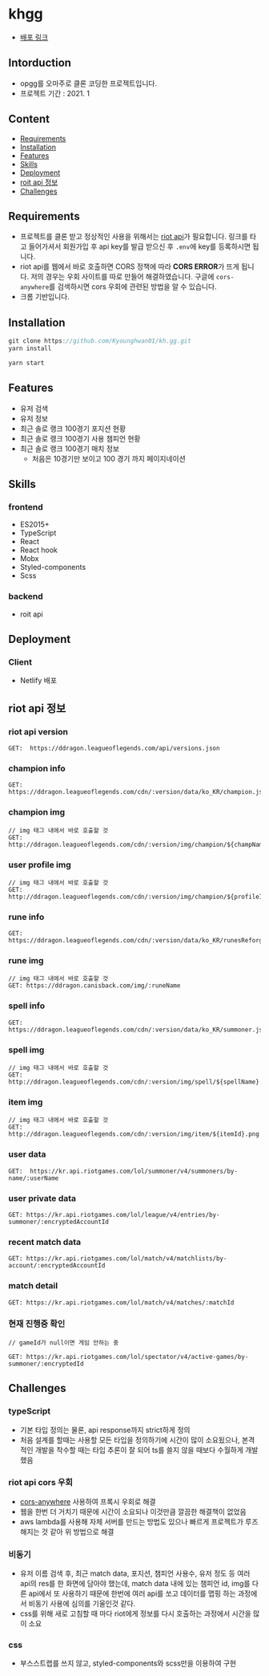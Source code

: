 # khgg

- [배포 링크](https://khgg.netlify.com/)

## Intorduction

- opgg를 오마주로 클론 코딩한 프로젝트입니다.
- 프로젝트 기간 : 2021. 1

## Content

- [Requirements](#Requirements)
- [Installation](#Installation)
- [Features](#Features)
- [Skills](#Skills)
- [Deployment](#Deployment)
- [roit api 정보](#roit-api-정보)
- [Challenges](#Challenges)

## Requirements

- 프로젝트를 클론 받고 정상적인 사용을 위해서는 [riot api](https://developer.riotgames.com/)가 필요합니다. 링크를 타고 들어가셔서 회원가입 후 api key를 발급 받으신 후 `.env`에 key를 등록하시면 됩니다.
- riot api를 웹에서 바로 호출하면 CORS 정책에 따라 **CORS ERROR**가 뜨게 됩니다. 저의 경우는 우회 사이트를 따로 만들어 해결하였습니다. 구글에 `cors-anywhere`를 검색하시면 cors 우회에 관련된 방법을 알 수 있습니다.
- 크롬 기반입니다.

## Installation

```javascript
git clone https://github.com/Kyounghwan01/kh.gg.git
yarn install

yarn start
```

## Features

- 유저 검색
- 유저 정보
- 최근 솔로 랭크 100경기 포지션 현황
- 최근 솔로 랭크 100경기 사용 챔피언 현황
- 최근 솔로 랭크 100경기 매치 정보
  - 처음은 10경기만 보이고 100 경기 까지 페이지네이션

## Skills

### frontend

- ES2015+
- TypeScript
- React
- React hook
- Mobx
- Styled-components
- Scss

### backend

- roit api

## Deployment

### Client

- Netlify 배포

## riot api 정보

### riot api version

```
GET:  https://ddragon.leagueoflegends.com/api/versions.json
```

### champion info

```
GET: https://ddragon.leagueoflegends.com/cdn/:version/data/ko_KR/champion.json
```

### champion img

```
// img 태그 내에서 바로 호출할 것
GET: http://ddragon.leagueoflegends.com/cdn/:version/img/champion/${champName}.png
```

### user profile img

```
// img 태그 내에서 바로 호출할 것
GET: http://ddragon.leagueoflegends.com/cdn/:version/img/champion/${profileId}.png
```

### rune info

```
GET: https://ddragon.leagueoflegends.com/cdn/:version/data/ko_KR/runesReforged.json
```

### rune img

```
// img 태그 내에서 바로 호출할 것
GET: https://ddragon.canisback.com/img/:runeName
```

### spell info

```
GET: https://ddragon.leagueoflegends.com/cdn/:version/data/ko_KR/summoner.json
```

### spell img

```
// img 태그 내에서 바로 호출할 것
GET: http://ddragon.leagueoflegends.com/cdn/:version/img/spell/${spellName}.png
```

### item img

```
// img 태그 내에서 바로 호출할 것
GET: http://ddragon.leagueoflegends.com/cdn/:version/img/item/${itemId}.png
```

### user data

```
GET:  https://kr.api.riotgames.com/lol/summoner/v4/summoners/by-name/:userName
```

### user private data

```
GET: https://kr.api.riotgames.com/lol/league/v4/entries/by-summoner/:encryptedAccountId
```

### recent match data

```
GET: https://kr.api.riotgames.com/lol/match/v4/matchlists/by-account/:encryptedAccountId
```

### match detail

```
GET: https://kr.api.riotgames.com/lol/match/v4/matches/:matchId
```

### 현재 진행중 확인

```
// gameId가 null이면 게임 안하는 중

GET: https://kr.api.riotgames.com/lol/spectator/v4/active-games/by-summoner/:encryptedId
```

## Challenges

### typeScript

- 기본 타입 정의는 물론, api response까지 strict하게 정의
- 처음 설계를 할때는 사용할 모든 타입을 정의하기에 시간이 많이 소요됬으나, 본격적인 개발을 착수할 때는 타입 추론이 잘 되어 ts를 쓸지 않을 때보다 수월하게 개발 했음

### riot api cors 우회

- [cors-anywhere](https://github.com/Kyounghwan01/cors-anywhere) 사용하여 프록시 우회로 해결
- 웹을 한번 더 거치기 때문에 시간이 소요되나 이것만큼 깔끔한 해결책이 없었음
- aws lambda를 사용해 자체 서버를 만드는 방법도 있으나 빠르게 프로젝트가 루즈해지는 것 같아 위 방법으로 해결

### 비동기

- 유저 이름 검색 후, 최근 match data, 포지션, 챔피언 사용수, 유저 정도 등 여러 api의 res를 한 화면에 담아야 했는데, match data 내에 있는 챔피언 id, img를 다른 api에서 또 사용하기 때문에 한번에 여러 api를 쏘고 데이터를 맵핑 하는 과정에서 비동기 사용에 심의를 기울인것 같다.
- css를 위해 새로 고침할 때 마다 riot에게 정보를 다시 호출하는 과정에서 시간을 많이 소요

### css

- 부스스트랩를 쓰지 않고, styled-components와 scss만을 이용하여 구현

